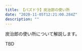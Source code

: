 ```yaml
---
title: 【パズドラ】炭治郎の使い所
date: "2020-11-05T12:21:00.284Z"
description: ""
---
```


炭治郎の使い所について解説します。

TBD